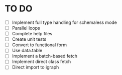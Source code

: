# TO DO
- [ ] Implement full type handling for schemaless mode 
- [ ] Parallel loops 
- [ ] Complete help files
- [ ] Create unit tests
- [ ] Convert to functional form
- [ ] Use data.table
- [ ] Implement a batch-based fetch
- [ ] Implement direct class fetch
- [ ] Direct import to igraph

